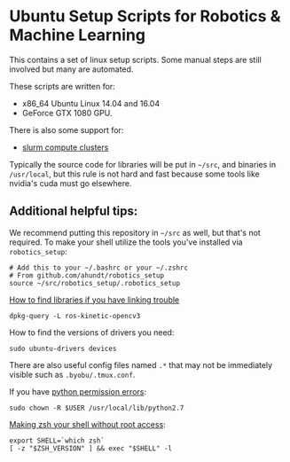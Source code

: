 # Ubuntu Setup Scripts for Robotics & Machine Learning


This contains a set of linux setup scripts.
Some manual steps are still involved but many are automated.

These scripts are written for:
- x86_64 Ubuntu Linux 14.04 and 16.04
- GeForce GTX 1080 GPU.

There is also some support for:
- [slurm compute clusters](https://slurm.schedmd.com/)

Typically the source code for libraries will be put in `~/src`, and binaries in `/usr/local`, but this rule is not hard and fast because some tools like nvidia's cuda must go elsewhere.


## Additional helpful tips:

We recommend putting this repository in `~/src` as well, but that's not required.
To make your shell utilize the tools you've installed via `robotics_setup`:

    # Add this to your ~/.bashrc or your ~/.zshrc
    # From github.com/ahundt/robotics_setup
    source ~/src/robotics_setup/.robotics_setup

[How to find libraries if you have linking trouble](https://askubuntu.com/questions/32507/how-do-i-get-a-list-of-installed-files-from-a-package)

    dpkg-query -L ros-kinetic-opencv3

How to find the versions of drivers you need:

    sudo ubuntu-drivers devices

There are also useful config files named `.*` that may not be immediately visible such as `.byobu/.tmux.conf`.


If you have [python permission errors](http://stackoverflow.com/questions/21093002/error-could-not-create-usr-local-lib-python2-7-dist-packages-virtualenv-suppo):

    sudo chown -R $USER /usr/local/lib/python2.7

[Making zsh your shell without root access](http://unix.stackexchange.com/questions/136423/making-zsh-default-shell-without-root-access):

```
export SHELL=`which zsh`
[ -z "$ZSH_VERSION" ] && exec "$SHELL" -l
```
